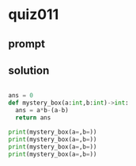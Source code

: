 # quiz011

## prompt

## solution

```.py

ans = 0
def mystery_box(a:int,b:int)->int:
  ans = a*b-(a-b)
  return ans

print(mystery_box(a=,b=))
print(mystery_box(a=,b=))
print(mystery_box(a=,b=))
print(mystery_box(a=,b=))
